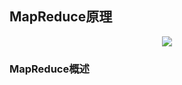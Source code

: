 ## MapReduce原理


  <div align="center"><img src="https://github.com/sunnyandgood/BigBata/blob/master/MapReduce/img/%E5%AF%BC%E6%B5%B7%E9%87%8F%E6%95%B0%E6%8D%AE%E8%AE%A1%E7%AE%97.png"/></div>

### MapReduce概述
